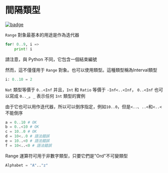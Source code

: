 # 間隔類型

[![badge](https://img.shields.io/endpoint.svg?url=https%3A%2F%2Fgezf7g7pd5.execute-api.ap-northeast-1.amazonaws.com%2Fdefault%2Fsource_up_to_date%3Fowner%3Derg-lang%26repos%3Derg%26ref%3Dmain%26path%3Ddoc/EN/syntax/type/10_interval.md%26commit_hash%3D51de3c9d5a9074241f55c043b9951b384836b258)](https://gezf7g7pd5.execute-api.ap-northeast-1.amazonaws.com/default/source_up_to_date?owner=erg-lang&repos=erg&ref=main&path=doc/EN/syntax/type/10_interval.md&commit_hash=51de3c9d5a9074241f55c043b9951b384836b258)

`Range` 對象最基本的用途是作為迭代器

```python
for! 0..9, i =>
    print! i
```

請注意，與 Python 不同，它包含一個結束編號

然而，這不僅僅用于 `Range` 對象。也可以使用類型。這種類型稱為Interval類型

```python
i: 0..10 = 2
```

`Nat` 類型等價于 `0..<Inf` 并且，`Int` 和 `Ratio` 等價于 `-Inf<..<Inf`，
`0..<Inf` 也可以寫成 `0.._`。`_` 表示任何 `Int` 類型的實例

由于它也可以用作迭代器，所以可以倒序指定，例如`10..0`，但是`<..`、`..<`和`<..<`不能倒序

```python
a = 0..10 # OK
b = 0..<10 # OK
c = 10..0 # OK
d = 10<..0 # 語法錯誤
e = 10..<0 # 語法錯誤
f = 10<..<0 # 語法錯誤
```

Range 運算符可用于非數字類型，只要它們是"Ord"不可變類型

```python
Alphabet = "A".."z"
```
